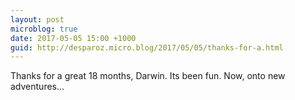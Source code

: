 ```yaml
---
layout: post
microblog: true
date: 2017-05-05 15:00 +1000
guid: http://desparoz.micro.blog/2017/05/05/thanks-for-a.html
---
```

Thanks for a great 18 months, Darwin. Its been fun. Now, onto new adventures...
